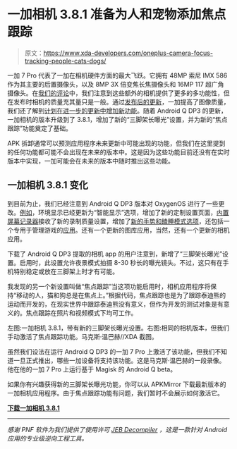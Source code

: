 # 一加相机 3.8.1 准备为人和宠物添加焦点跟踪

> 原文：<https://www.xda-developers.com/oneplus-camera-focus-tracking-people-cats-dogs/>

一加 7 Pro 代表了一加在相机硬件方面的最大飞跃。它拥有 48MP 索尼 IMX 586 作为其主要的后置摄像头，以及 8MP 3X 倍变焦长焦摄像头和 16MP 117 超广角摄像头。在[我们的评论](https://www.xda-developers.com/oneplus-7-pro-review/2/)中，我们注意到这些额外的相机提供了更多的多功能性，但在发布时相机的质量充其量只是一般。通过[发布后的更新](https://www.xda-developers.com/oneplus-7-pro-oxygenos-camera-improvements/)，一加提高了图像质量，我们还了解到[计划在进一步的更新中增加新功能](https://www.xda-developers.com/oneplus-camera-lab-tour-taiwan/)。随着 Android Q DP3 的更新，一加相机的版本升级到了 3.8.1，增加了新的“三脚架长曝光”设置，并为新的“焦点跟踪”功能奠定了基础。

APK 拆卸通常可以预测应用程序未来更新中可能出现的功能，但我们在这里提到的任何功能都可能不会出现在未来的版本中。这是因为这些功能目前还没有在实时版本中实现，一加可能会在未来的版本中随时推出这些功能。

## 一加相机 3.8.1 变化

到目前为止，我们已经注意到 Android Q DP3 版本对 OxygenOS 进行了一些更改。[例如](https://www.xda-developers.com/oneplus-7-pro-oneplus-6-oneplus-6t-android-q-dp3-new-features/)，环境显示已经更新为“智能显示”选项，增加了新的定制设置页面，[内置屏幕记录器](https://www.xda-developers.com/download-oneplus-screen-recorder-android-q/)接收了新的录制质量设置，增加了[新的手势和瞌睡模式选项](https://www.xda-developers.com/android-q-beta-3-oneplus-raise-to-switch-gesture-intelligent-control-optimization/)，还包括一个专用于管理游戏的[应用](https://www.xda-developers.com/download-oneplus-game-space-android-q/)。还有一个更新的图库应用，当然，还有一个更新的相机应用。

下载了 Android Q DP3 提取的相机 app 的用户注意到，新增了“三脚架长曝光”设置。启用时，此设置允许夜景模式拍摄 8-30 秒长的曝光镜头。不过，这只有在手机特别稳定或放在三脚架上时才有可能。

我发现的另一个新设置叫做“焦点跟踪”当这项功能启用时，相机应用程序将保持“移动的人，猫和狗总是在焦点上。”根据代码，焦点跟踪也是为了跟踪泰迪熊的运动而开发的，在现实世界中跟踪泰迪熊没有意义，但作为开发的测试对象是有意义的。焦点跟踪在照片和视频模式下均可工作。

左图:一加相机 3.8.1，带有新的三脚架长曝光设置。右图:相同的相机版本，但我们手动激活了焦点跟踪功能。马克斯·温巴赫//XDA 截图。

虽然我们设法在运行 Android Q DP3 的一加 7 Pro 上激活了该功能，但我们不知道一旦正式推出，哪些一加设备将支持该功能。这是马克斯·温巴赫的一段录像。他在他的一加 7 Pro 上运行基于 Magisk 的 Android Q beta。

如果你有兴趣获得新的三脚架长曝光功能，你可以从 APKMirror 下载最新版本的一加相机应用程序。由于焦点跟踪功能有问题，我们暂时不会展示如何激活它。

**[下载一加相机 3.8.1](https://www.apkmirror.com/apk/oneplus-ltd/oneplus-camera/oneplus-camera-3-8-1-release/oneplus-camera-3-8-1-android-apk-download)**

* * *

*感谢 PNF 软件为我们提供了使用许可 [JEB Decompiler](https://www.pnfsoftware.com/?aid=xdadev) ，这是一款针对 Android 应用的专业级逆向工程工具。*